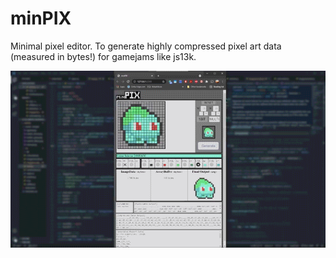 # minPIX
Minimal pixel editor. To generate highly compressed pixel art data (measured in bytes!) for gamejams like js13k. 

![IMGDEMO](/screenshots/minPix_bulba_demo.gif)
